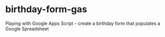 birthday-form-gas
=================

Playing with Google Apps Script - create a birthday form that populates a Google Spreadsheet

